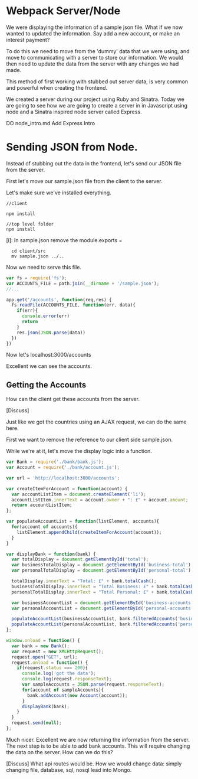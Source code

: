 # Webpack Server/Node

We were displaying the information of a sample json file.  What if we now wanted to updated the information.  Say add a new account, or make an interest payment?

To do this we need to move from the 'dummy' data that we were using, and move to communicating with a server to store our information.    We would then need to update the data from the server with any changes we had made.

This method of first working with stubbed out server data, is very common and powerful when creating the frontend.

We created a server during our project using Ruby and Sinatra. Today we are going to see how we are going to create a server in in Javascript using node and a Sinatra inspired node server called Express.

DO node_intro.md
Add Express Intro

# Sending JSON from Node.
Instead of stubbing out the data in the frontend, let's send our JSON file from the server.

First let's move our sample.json file from the client to the server.

Let's make sure we've installed everything.

```
//client

npm install
```

```
//top level folder
npm install
```

[i]: In sample.json remove the module.exports = 

```
  cd client/src
  mv sample.json ../..
```

Now we need to serve this file.

```js
var fs = require('fs');
var ACCOUNTS_FILE = path.join(__dirname + '/sample.json');
//...

app.get('/accounts', function(req,res) {
  fs.readFile(ACCOUNTS_FILE, function(err, data){
    if(err){
      console.error(err)
      return
    }
    res.json(JSON.parse(data))
  })
})
```

Now let's localhost:3000/accounts

Excellent we can see the accounts.

## Getting the Accounts
How can the client get these accounts from the server.

[Discuss]

Just like we got the countries using an AJAX request, we can do the same here.

First we want to remove the reference to our client side sample.json.

While we're at it, let's move the display logic into a function.

```js
var Bank = require('./bank/bank.js');
var Account = require('./bank/account.js');

var url = 'http://localhost:3000/accounts';

var createItemForAccount = function(account) {
  var accountListItem = document.createElement('li');
  accountListItem.innerText = account.owner + ": £" + account.amount;
  return accountListItem;
};

var populateAccountList = function(listElement, accounts){
  for(account of accounts){
    listElement.appendChild(createItemForAccount(account));
  }
}

var displayBank = function(bank) {
  var totalDisplay = document.getElementById('total');
  var businessTotalDisplay = document.getElementById('business-total');
  var personalTotalDisplay = document.getElementById('personal-total');

  totalDisplay.innerText = "Total: £" + bank.totalCash();
  businessTotalDisplay.innerText = "Total Business: £" + bank.totalCash('business');
  personalTotalDisplay.innerText = "Total Personal: £" + bank.totalCash('personal');

  var businessAccountList = document.getElementById('business-accounts');
  var personalAccountList = document.getElementById('personal-accounts');

  populateAccountList(businessAccountList, bank.filteredAccounts('business'));
  populateAccountList(personalAccountList, bank.filteredAccounts('personal'));
};

window.onload = function() {
  var bank = new Bank();
  var request = new XMLHttpRequest();
  request.open("GET", url);
  request.onload = function() {
    if(request.status === 200){
      console.log('got the data');
      console.log(request.responseText);
      var sampleAccounts = JSON.parse(request.responseText);
      for(account of sampleAccounts){
        bank.addAccount(new Account(account));
      }
      displayBank(bank);
    }
  }
  request.send(null);
};


```

Much nicer.  Excellent we are now returning the information from the server.
The next step is to be able to add bank accounts.  This will require changing the data on the server. How can we do this?

[Discuss]  What api routes would be. How we would change data: simply changing file, database, sql, nosql lead into Mongo.
